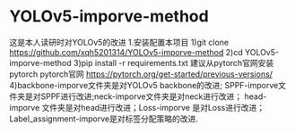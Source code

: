 # YOLOv5-imporve-method
这是本人读研时对YOLOv5的改进
1.安装配置本项目
1)git clone https://github.com/xqh5201314/YOLOv5-imporve-method
2)cd YOLOv5-imporve-method
3)pip install -r requirements.txt 建议从pytorch官网安装pytorch pytorch官网 https://pytorch.org/get-started/previous-versions/
4)backbone-imporve文件夹是对YOLOv5 backbone的改进; SPPF-imporve文件夹是对SPPF进行改进;neck-imporve文件夹是对neck进行改进； head-imporve 文件夹是对head进行改进；Loss-imporve 是对Loss进行改进；Label_assignment-imporve是对标签分配策略的改进.
